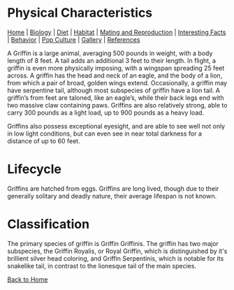 # Physical Characteristics

[Home](index.md) |
[Biology](biology.md) |
[Diet](diet.md) |
[Habitat](habitat.md) |
[Mating and Reproduction](matingreproduction.md) | 
[Interesting Facts](interesting.md) |
[Behavior](behavior.md) |
[Pop Culture](popculture.md) |
[Gallery](gallery.md) |
[References](references.md)

A Griffin is a large animal, averaging 500 pounds in weight, with a body length of 8 feet. A tail adds an additional 3 feet to their length. In flight, a griffin is even more physically imposing, with a wingspan spreading 25 feet across. A griffin has the head and neck of an eagle, and the body of a lion, from which a pair of broad, golden wings extend. Occasionally, a griffin may have serpentine tail, although most subspecies of griffin have a lion tail. A griffin’s from feet are taloned, like an eagle’s, while their back legs end with two massive claw containing paws. Griffins are also relatively strong, able to carry 300 pounds as a light load, up to 900 pounds as a heavy load.

Griffins also possess exceptional eyesight, and are able to see well not only in low light conditions, but can even see in near total darkness for a distance of up to 60 feet.

# Lifecycle
Griffins are hatched from eggs. Griffins are long lived, though due to their generally solitary and deadly nature, their average lifespan is not known.

# Classification
The primary species of griffin is Griffin Griffinis. The griffin has two major subspecies, the Griffin Royalis, or Royal Griffin, which is distinguished by it's brillient silver head coloring, and Griffin Serpentinis, which is notable for its snakelike tail, in contrast to the lionesque tail of the main species.

[Back to Home](index.md)
